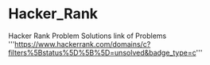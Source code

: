 # Hacker_Rank
Hacker Rank Problem Solutions 
link of Problems 
'''https://www.hackerrank.com/domains/c?filters%5Bstatus%5D%5B%5D=unsolved&badge_type=c'''
